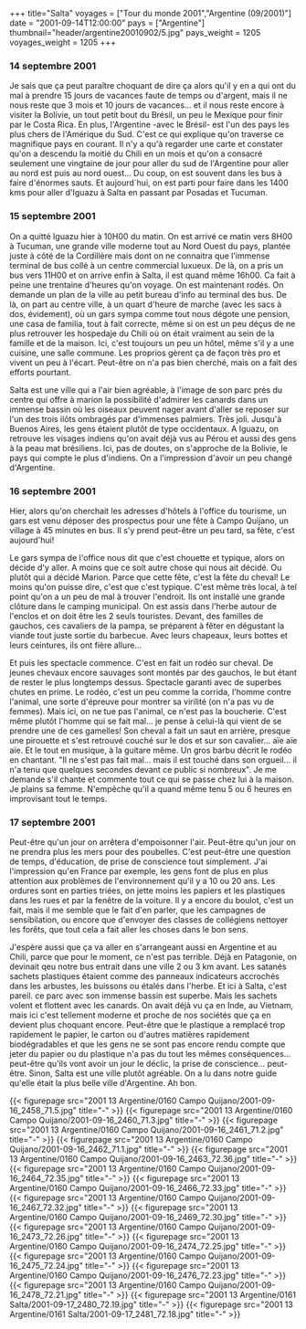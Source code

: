 +++
title="Salta"
voyages = ["Tour du monde 2001","Argentine (09/2001)"]
date = "2001-09-14T12:00:00"
pays = ["Argentine"]
thumbnail="header/argentine20010902/5.jpg"
pays_weight = 1205
voyages_weight = 1205
+++
### 14 septembre 2001

Je sais que ça peut paraître choquant de dire ça alors qu'il y en a qui ont 
du mal à prendre 15 jours de vacances faute de temps ou d'argent, mais il ne 
nous reste que 3 mois et 10 jours de vacances... et il nous reste encore à visiter 
la Bolivie, un tout petit bout du Brésil, un peu le Mexique pour finir par le 
Costa Rica. En plus, l'Argentine -avec le Brésil- est l'un des pays les plus 
chers de l'Amérique du Sud. C'est ce qui explique qu'on traverse ce magnifique 
pays en courant. Il n'y a qu'à regarder une carte et constater qu'on a descendu 
la moitié du Chili en un mois et qu'on a consacré seulement une vingtaine de 
jour pour aller du sud de l'Argentine pour aller au nord est puis au nord ouest... 
Du coup, on est souvent dans les bus à faire d'énormes sauts. Et aujourd´hui, 
on est parti pour faire dans les 1400 kms pour aller d'Iguazu à Salta en passant 
par Posadas et Tucuman.

### 15 septembre 2001

On a quitté Iguazu hier à 10H00 du matin. On est arrivé ce matin vers 8H00 
à Tucuman, une grande ville moderne tout au Nord Ouest du pays, plantée juste 
à côté de la Cordillère mais dont on ne connaitra que l'immense terminal de 
bus collé à un centre commercial luxueux. De là, on a pris un bus vers 11H00 
et on arrive enfin à Salta, il est quand même 16h00. Ca fait à peine une trentaine 
d'heures qu'on voyage. On est maintenant rodés. On demande un plan de la ville 
au petit bureau d'info au terminal des bus. De là, on part au centre ville, 
à un quart d'heure de marche (avec les sacs à dos, évidement), où un gars sympa 
comme tout nous dégote une pension, une casa de familia, tout à fait correcte, 
même si on est un peu déçus de ne plus retrouver les hospedaje du Chili où on 
était vraiment au sein de la famille et de la maison. Ici, c'est toujours un 
peu un hôtel, même s'il y a une cuisine, une salle commune. Les proprios gèrent 
ça de façon très pro et vivent un peu à l'écart. Peut-être on n'a pas bien cherché, 
mais on a fait des efforts pourtant.

Salta est une ville qui a l'air bien agréable, à l'image de son parc près du 
centre qui offre à marion la possibilité d'admirer les canards dans un immense 
bassin où les oiseaux peuvent nager avant d'aller se reposer sur l'un des trois 
ilôts ombragés par d'immenses palmiers. Très joli. Jusqu'à Buenos Aires, les 
gens étaient plutôt de type occidentaux. A Iguazu, on retrouve les visages indiens 
qu'on avait déjà vus au Pérou et aussi des gens à la peau mat brésiliens. Ici, 
pas de doutes, on s'approche de la Bolivie, le pays qui compte le plus d'indiens. 
On a l'impression d'avoir un peu changé d'Argentine. 

### 16 septembre 2001

Hier, alors qu'on cherchait les adresses d'hôtels à l'office du tourisme, un 
gars est venu déposer des prospectus pour une fête à Campo Quijano, un village 
à 45 minutes en bus. Il s'y prend peut-être un peu tard, sa fête, c'est aujourd'hui! 


Le gars sympa de l'office nous dit que c'est chouette et typique, alors on 
décide d'y aller. A moins que ce soit autre chose qui nous ait décidé. Ou plutôt 
qui a décidé Marion. Parce que cette fête, c'est la fête du cheval! Le moins 
qu'on puisse dire, c'est que c'est typique. C'est même très local, à tel point 
qu'on a un peu de mal à trouver l'endroit. Ils ont installé une grande clôture 
dans le camping municipal. On est assis dans l'herbe autour de l'enclos et on 
doit être les 2 seuls touristes. Devant, des familles de gauchos, ces cavaliers 
de la pampa, se préparent à fêter en dégustant la viande tout juste sortie du 
barbecue. Avec leurs chapeaux, leurs bottes et leurs ceintures, ils ont fière 
allure...

Et puis les spectacle commence. C'est en fait un rodéo sur cheval. De jeunes 
chevaux encore sauvages sont montés par des gauchos, le but étant de rester 
le plus longtemps dessus. Spectacle garanti avec de superbes chutes en prime. 
Le rodéo, c'est un peu comme la corrida, l'homme contre l'animal, une sorte 
d'épreuve pour montrer sa virilité (on n'a pas vu de femmes). Mais ici, on ne 
tue pas l'animal, ce n'est pas la boucherie. C'est même plutôt l'homme qui se 
fait mal... je pense à celui-là qui vient de se prendre une de ces gamelles! 
Son cheval a fait un saut en arrière, presque une pirouette et s'est retrouvé 
couché sur le dos et sur son cavalier... aïe aïe aïe. Et le tout en musique, 
à la guitare même. Un gros barbu décrit le rodéo en chantant. "Il ne s'est pas 
fait mal... mais il est touché dans son orgueil... il n'a tenu que quelques 
secondes devant ce public si nombreux". Je me demande s'il chante et commente 
tout ce qui se passe chez lui à la maison. Je plains sa femme. N'empêche qu'il 
a quand même tenu 5 ou 6 heures en improvisant tout le temps.

### 17 septembre 2001

Peut-être qu'un jour on arrêtera d'empoisonner l'air. Peut-être qu'un jour 
on ne prendra plus les mers pour des poubelles. C'est peut-être une question 
de temps, d'éducation, de prise de conscience tout simplement. J'ai l'impression 
qu'en France par exemple, les gens font de plus en plus attention aux problèmes 
de l'environnement qu'il y a 10 ou 20 ans. Les ordures sont en parties triées, 
on jette moins les papiers et les plastiques dans les rues et par la fenêtre 
de la voiture. Il y a encore du boulot, c'est un fait, mais il me semble que 
le fait d'en parler, que les campagnes de sensibilation, ou encore que d'envoyer 
des classes de collégiens nettoyer les forêts, que tout cela a fait aller les 
choses dans le bon sens. 

J'espère aussi que ça va aller en s'arrangeant aussi en Argentine et au Chili, 
parce que pour le moment, ce n'est pas terrible. Déjà en Patagonie, on devinait 
qeu notre bus entrait dans une ville 2 ou 3 km avant. Les satanés sachets plastiques 
étaient comme des panneaux indicateurs accrochés dans les arbustes, les buissons 
ou étalés dans l'herbe. Et ici à Salta, c'est pareil. ce parc avec son immense 
bassin est superbe. Mais les sachets volent et flottent avec les canards. On 
avait déjà vu ça en Inde, au Vietnam, mais ici c'est tellement moderne et proche 
de nos sociétés que ça en devient plus choquant encore. Peut-être que le plastique 
a remplacé trop rapidement le papier, le carton ou d'autres matières rapidement 
biodégradables et que les gens ne se sont pas encore rendu compte que jeter 
du papier ou du plastique n'a pas du tout les mêmes conséquences... peut-être 
qu'ils vont avoir un jour le déclic, la prise de conscience... peut-être. Sinon, 
Salta est une ville plutôt agréable. On a lu dans notre guide qu'elle était 
la plus belle ville d'Argentine. Ah bon. 


<div id="TOTO">{{< figurepage src="2001 13 Argentine/0160 Campo Quijano/2001-09-16_2458_71.5.jpg" title="-"  >}}
{{< figurepage src="2001 13 Argentine/0160 Campo Quijano/2001-09-16_2460_71.3.jpg" title="-"  >}}
{{< figurepage src="2001 13 Argentine/0160 Campo Quijano/2001-09-16_2461_71.2.jpg" title="-"  >}}
{{< figurepage src="2001 13 Argentine/0160 Campo Quijano/2001-09-16_2462_71.1.jpg" title="-"  >}}
{{< figurepage src="2001 13 Argentine/0160 Campo Quijano/2001-09-16_2463_72.36.jpg" title="-"  >}}
{{< figurepage src="2001 13 Argentine/0160 Campo Quijano/2001-09-16_2464_72.35.jpg" title="-"  >}}
{{< figurepage src="2001 13 Argentine/0160 Campo Quijano/2001-09-16_2466_72.33.jpg" title="-"  >}}
{{< figurepage src="2001 13 Argentine/0160 Campo Quijano/2001-09-16_2467_72.32.jpg" title="-"  >}}
{{< figurepage src="2001 13 Argentine/0160 Campo Quijano/2001-09-16_2469_72.30.jpg" title="-"  >}}
{{< figurepage src="2001 13 Argentine/0160 Campo Quijano/2001-09-16_2473_72.26.jpg" title="-"  >}}
{{< figurepage src="2001 13 Argentine/0160 Campo Quijano/2001-09-16_2474_72.25.jpg" title="-"  >}}
{{< figurepage src="2001 13 Argentine/0160 Campo Quijano/2001-09-16_2475_72.24.jpg" title="-"  >}}
{{< figurepage src="2001 13 Argentine/0160 Campo Quijano/2001-09-16_2476_72.23.jpg" title="-"  >}}
{{< figurepage src="2001 13 Argentine/0160 Campo Quijano/2001-09-16_2478_72.21.jpg" title="-"  >}}
{{< figurepage src="2001 13 Argentine/0161 Salta/2001-09-17_2480_72.19.jpg" title="-"  >}}
{{< figurepage src="2001 13 Argentine/0161 Salta/2001-09-17_2481_72.18.jpg" title="-"  >}}
</DIV>

